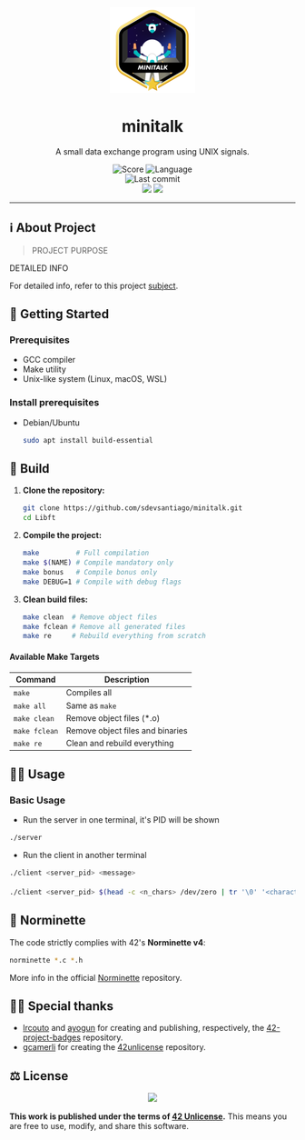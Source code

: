 <div align="center">

  <!-- Project badge -->
  <a href=".">
    <img src="assets/README/minitalkm.png">
  </a>

  <!-- Project name -->
  <h1>minitalk</h1>

  <!-- Short description -->
  <p>A small data exchange program using UNIX signals.</p>

  <!-- Info badges -->
  <img src="https://img.shields.io/badge/Score-125%2F100-brightgreen?style=for-the-badge&labelColor=black" alt="Score">
  <img src="https://img.shields.io/badge/Language-C-blue?style=for-the-badge&labelColor=black" alt="Language">
  <br>
  <img src="https://img.shields.io/github/last-commit/sdevsantiago/minitalk?display_timestamp=committer&style=for-the-badge&labelColor=black" alt="Last commit">
  <br>
  <img src="https://github.com/sdevsantiago/minitalk/actions/workflows/norminette.yml/badge.svg">
  <img src="https://github.com/sdevsantiago/minitalk/actions/workflows/makefile.yml/badge.svg">

</div>

---

## ℹ️ About Project

> PROJECT PURPOSE

DETAILED INFO

For detailed info, refer to this project [subject](docs/en.subject.pdf).

## 🚀 Getting Started

### Prerequisites

- GCC compiler
- Make utility
- Unix-like system (Linux, macOS, WSL)

### Install prerequisites

- Debian/Ubuntu

  ```bash
  sudo apt install build-essential
  ```

## 🔧 Build

1. **Clone the repository:**
    ```bash
    git clone https://github.com/sdevsantiago/minitalk.git
    cd Libft
    ```

2. **Compile the project:**
    ```bash
    make         # Full compilation
    make $(NAME) # Compile mandatory only
    make bonus   # Compile bonus only
    make DEBUG=1 # Compile with debug flags
    ```

3. **Clean build files:**
    ```bash
    make clean  # Remove object files
    make fclean # Remove all generated files
    make re     # Rebuild everything from scratch
    ```

#### Available Make Targets

| Command | Description |
|---------|-------------|
| `make` | Compiles all |
| `make all` | Same as `make` |
| `make clean` | Remove object files (*.o) |
| `make fclean` | Remove object files and binaries |
| `make re` | Clean and rebuild everything |

## 👨‍💻 Usage

### Basic Usage

- Run the server in one terminal, it's PID will be shown
```bash
./server
```

- Run the client in another terminal
```bash
./client <server_pid> <message>

./client <server_pid> $(head -c <n_chars> /dev/zero | tr '\0' '<character>')
```


## 📏 Norminette

The code strictly complies with 42's **Norminette v4**:

```bash
norminette *.c *.h
```

More info in the official [Norminette](https://github.com/42school/norminette) repository.

## 🙇‍♂️ Special thanks

- [lrcouto](https://github.com/lrcouto) and [ayogun](https://github.com/ayogun) for creating and publishing, respectively, the [42-project-badges](https://github.com/ayogun/42-project-badges) repository.
- [gcamerli](https://github.com/gcamerli) for creating the [42unlicense](https://github.com/gcamerli/42unlicense) repository.

## ⚖️ License

<div align="center">

<a href="./LICENSE">
<img src="https://img.shields.io/badge/License-42_Unlicense-red?style=for-the-badge&labelColor=black">
</a>

</div>

**This work is published under the terms of [42 Unlicense](LICENSE).** This means you are free to use, modify, and share this software.
